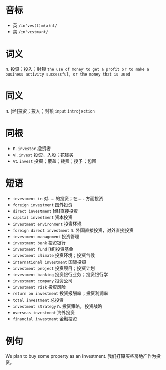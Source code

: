 # 音标

- 英 `/ɪn'ves(t)m(ə)nt/`
- 美 `/ɪn'vɛstmənt/`

# 词义

n. 投资；投入；封锁
`the use of money to get a profit or to make a business activity successful, or the money that is used`

# 同义

n. [经]投资；投入；封锁
`input` `introjection`

# 同根

- n. `investor` 投资者
- vi. `invest` 投资，入股；花钱买
- vt. `invest` 投资；覆盖；耗费；授予；包围

# 短语

- `investment in` 对……的投资；在……方面投资
- `foreign investment` 国外投资
- `direct investment` [经]直接投资
- `capital investment` 资本投资
- `investment environment` 投资环境
- `foreign direct investment` n. 外国直接投资，对外直接投资
- `investment management` 投资管理
- `investment bank` 投资银行
- `investment fund` [经]投资基金
- `investment climate` 投资环境；投资气候
- `international investment` 国际投资
- `investment project` 投资项目；投资计划
- `investment banking` 投资银行业务；投资银行学
- `investment company` 投资公司
- `investment risk` 投资风险
- `return on investment` 投资报酬率；投资利润率
- `total investment` 总投资
- `investment strategy` n. 投资策略，投资战略
- `overseas investment` 海外投资
- `financial investment` 金融投资

# 例句

We plan to buy some property as an investment.
我们打算买些房地产作为投资。


